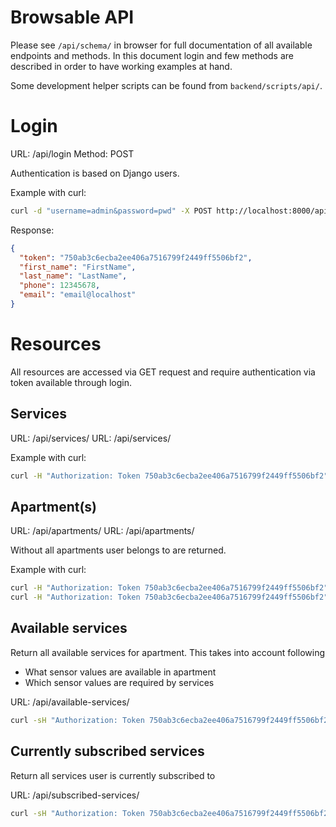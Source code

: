 # Browsable API

Please see `/api/schema/` in browser for full documentation of all available endpoints and methods.
In this document login and few methods are described in order to have working examples at hand.

Some development helper scripts can be found from `backend/scripts/api/`.

# Login

URL: /api/login
Method: POST

Authentication is based on Django users.

Example with curl:

```bash
curl -d "username=admin&password=pwd" -X POST http://localhost:8000/api/login
```

Response:

```json
{
  "token": "750ab3c6ecba2ee406a7516799f2449ff5506bf2",
  "first_name": "FirstName",
  "last_name": "LastName",
  "phone": 12345678,
  "email": "email@localhost"
}

```

# Resources

All resources are accessed via GET request and require authentication via token available through login.

## Services

URL: /api/services/
URL: /api/services/<id>

Example with curl:

```bash
curl -H "Authorization: Token 750ab3c6ecba2ee406a7516799f2449ff5506bf2" "http://127.0.0.1:8000/api/service/1/"
```

## Apartment(s)

URL: /api/apartments/
URL: /api/apartments/<id>

Without <id> all apartments user belongs to are returned.

Example with curl:

```bash
curl -H "Authorization: Token 750ab3c6ecba2ee406a7516799f2449ff5506bf2" "http://127.0.0.1:8000/api/apartments/"
curl -H "Authorization: Token 750ab3c6ecba2ee406a7516799f2449ff5506bf2" "http://127.0.0.1:8000/api/apartments/1/"
```

## Available services

Return all available services for apartment. This takes into account following

- What sensor values are available in apartment
- Which sensor values are required by services

URL: /api/available-services/

```bash
curl -sH "Authorization: Token 750ab3c6ecba2ee406a7516799f2449ff5506bf2" "http://127.0.0.1:8000/api/available-services/"
```

## Currently subscribed services

Return all services user is currently subscribed to

URL: /api/subscribed-services/

```bash
curl -sH "Authorization: Token 750ab3c6ecba2ee406a7516799f2449ff5506bf2" "http://127.0.0.1:8000/api/subscribed-services/"
```
